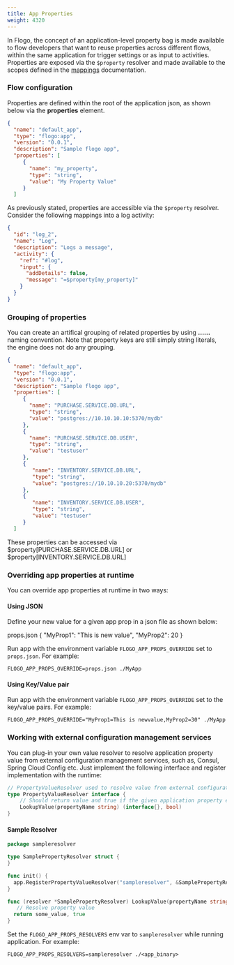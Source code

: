```yaml
---
title: App Properties
weight: 4320
---
```


In Flogo, the concept of an application-level property bag is made available to flow developers that want to reuse properties across different flows, within the same application for trigger settings or as input to activities. Properties are exposed via the `$property` resolver and made available to the scopes defined in the [mappings](../mapping/) documentation.

### Flow configuration

Properties are defined within the root of the application json, as shown below via the **properties** element.

```json
{
  "name": "default_app",
  "type": "flogo:app",
  "version": "0.0.1",
  "description": "Sample flogo app",
  "properties": [
     {
       "name": "my_property",
       "type": "string",
       "value": "My Property Value"
     }
  ]
  ```

As previously stated, properties are accessible via the `$property` resolver. Consider the following mappings into a log activity:

```json
{
  "id": "log_2",
  "name": "Log",
  "description": "Logs a message",
  "activity": {
    "ref": "#log",
    "input": {
      "addDetails": false,
      "message": "=$property[my_property]"
    }
  }
}
```

### Grouping of properties
You can create an artifical grouping of related properties by using **<group1>.<group2>....<groupn>.<name>** naming convention. Note that property keys are still simply string literals, the engine does not do any grouping.

```json
{
  "name": "default_app",
  "type": "flogo:app",
  "version": "0.0.1",
  "description": "Sample flogo app",
  "properties": [
     {
       "name": "PURCHASE.SERVICE.DB.URL",
       "type": "string",
       "value": "postgres://10.10.10.10:5370/mydb"
     },
     {
       "name": "PURCHASE.SERVICE.DB.USER",
       "type": "string",
       "value": "testuser"
     },
     {
        "name": "INVENTORY.SERVICE.DB.URL",
        "type": "string",
        "value": "postgres://10.10.10.20:5370/mydb"
     },
     {
        "name": "INVENTORY.SERVICE.DB.USER",
        "type": "string",
        "value": "testuser"
     }
  ]
  ```

These properties can be accessed via $property[PURCHASE.SERVICE.DB.URL] or $property[INVENTORY.SERVICE.DB.URL]

### Overriding app properties at runtime

You can override app properties at runtime in two ways:

#### Using JSON

Define your new value for a given app prop in a json file as shown below:

props.json
{
 "MyProp1": "This is new value",
 "MyProp2": 20
}

Run app with the environment variable `FLOGO_APP_PROPS_OVERRIDE` set to `props.json`. For example:

```terminal
FLOGO_APP_PROPS_OVERRIDE=props.json ./MyApp
```

#### Using Key/Value pair

Run app with the environment variable `FLOGO_APP_PROPS_OVERRIDE` set to the key/value pairs. For example:

```terminal
FLOGO_APP_PROPS_OVERRIDE="MyProp1=This is newvalue,MyProp2=30" ./MyApp
```

### Working with external configuration management services

You can plug-in your own value resolver to resolve application property value from external configuration management services, such as, Consul, Spring Cloud Config etc. Just implement the following interface and register implementation with the runtime:

```go
// PropertyValueResolver used to resolve value from external configuration like env, file etc
type PropertyValueResolver interface {
	// Should return value and true if the given application property exists in the external configuration otherwise should return nil and false.
	LookupValue(propertyName string) (interface{}, bool)
}
```

#### Sample Resolver

```go
package sampleresolver

type SamplePropertyResolver struct {
}

func init() {
  app.RegisterPropertyValueResolver("sampleresolver", &SamplePropertyResolver{})
}

func (resolver *SamplePropertyResolver) LookupValue(propertyName string) (interface{}, bool) {
   // Resolve property value
  return some_value, true
}
```

Set the `FLOGO_APP_PROPS_RESOLVERS` env var to `sampleresolver` while running application. For example:

```terminal
FLOGO_APP_PROPS_RESOLVERS=sampleresolver ./<app_binary>
```